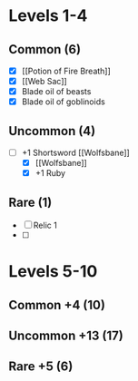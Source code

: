 # Levels 1-4
## Common (6)
- [x] [[Potion of Fire Breath]]
- [x] [[Web Sac]]
- [x] Blade oil of beasts
- [x] Blade oil of goblinoids
## Uncommon (4)
- [ ] +1 Shortsword [[Wolfsbane]]
	- [x] [[Wolfsbane]]
	- [x] +1 Ruby
## Rare (1)
- [ ] Relic 1
- [ ] 

# Levels 5-10
## Common +4 (10)
## Uncommon +13 (17)
## Rare +5 (6)